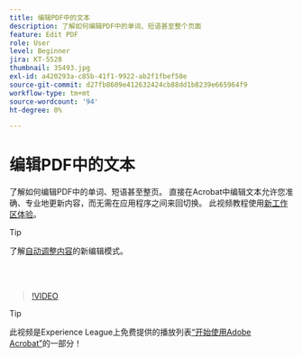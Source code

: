 ```yaml
---
title: 编辑PDF中的文本
description: 了解如何编辑PDF中的单词、短语甚至整个页面
feature: Edit PDF
role: User
level: Beginner
jira: KT-5528
thumbnail: 35493.jpg
exl-id: a420293a-c85b-41f1-9922-ab2f1fbef58e
source-git-commit: d27fb8609e412632424cb88dd1b8239e665964f9
workflow-type: tm+mt
source-wordcount: '94'
ht-degree: 0%

---
```


# 编辑PDF中的文本

了解如何编辑PDF中的单词、短语甚至整页。 直接在Acrobat中编辑文本允许您准确、专业地更新内容，而无需在应用程序之间来回切换。 此视频教程使用[新工作区体验](new-workspace.md)。

>[!TIP]
>
>了解[自动调整内容](auto-adjust-layout.md)的新编辑模式。

<br> 

>[!VIDEO](https://video.tv.adobe.com/v/35493?enablevpops&quality=12&learn=on&hidetitle=true)

>[!TIP]
>
>此视频是Experience League上免费提供的播放列表[“开始使用Adobe Acrobat”](https://experienceleague.adobe.com/en/playlists/acrobat-get-started-business-users)的一部分！
